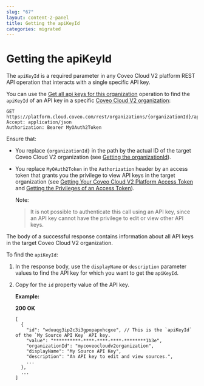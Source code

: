 ```yaml
---
slug: "67"
layout: content-2-panel
title: Getting the apiKeyId
categories: migrated
---
```


# Getting the apiKeyId

The `apiKeyId` is a required parameter in any Coveo Cloud V2 platform REST API operation that interacts with a single specific API key.

You can use the [Get all api keys for this organization](https://platform.cloud.coveo.com/docs?api=AuthorizationServer#!/Api32Keys/rest_organizations_paramId_apikeys_get) operation to find the `apiKeyId` of an API key in a specific [Coveo Cloud V2 organization](Glossary_37585054.html#Glossary-CoveoCloudV2Organization):

```
GET https://platform.cloud.coveo.com/rest/organizations/{organizationId}/apiKeys
Accept: application/json
Authorization: Bearer MyOAuth2Token
```

Ensure that:

-   You replace `{organizationId}` in the path by the actual ID of the target Coveo Cloud V2 organization (see [Getting the organizationId](https://developers.coveo.com/display/CloudPlatform/Getting+the+organizationId)).
-   You replace `MyOAuth2Token` in the `Authorization` header by an access token that grants you the privilege to view API keys in the target organization (see [Getting Your Coveo Cloud V2 Platform Access Token](Getting_Your_Coveo_Cloud_V2_Platform_Access_Token) and [Getting the Privileges of an Access Token](Getting_the_Privileges_of_an_Access_Token)).

    Note:

    > It is not possible to authenticate this call using an API key, since an API key cannot have the privilege to edit or view other API keys.

The body of a successful response contains information about all API keys in the target Coveo Cloud V2 organization.

To find the `apiKeyId`:

1.  In the response body, use the `displayName` or `description` parameter values to find the API key for which you want to get the `apiKeyId`. 
2.  Copy for the `id` property value of the API key.

    **Example:**

    **200 OK**

    ```
    [
      {
        "id": "wduuqg3ip2c3i3gpopapxhcgxe", // This is the `apiKeyId` of the `My Source API Key` API key.
        "value": "**********-****-****-****-********1b3e",
        "organizationId": "mycoveocloudv2organization",
        "displayName": "My Source API Key",
        "description": "An API key to edit and view sources.",
        ...
      },
      ...
    ] 
    ```

 
